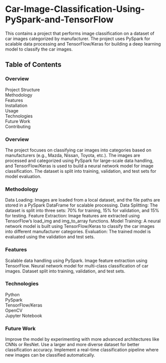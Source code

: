 # Car-Image-Classification-Using-PySpark-and-TensorFlow
This contains a project that performs image classification on a dataset of car images categorized by manufacturer. The project uses PySpark for scalable data processing and TensorFlow/Keras for building a deep learning model to classify the car images.

## Table of Contents <br/>

### Overview<br/>
Project Structure<br/>
Methodology<br/>
Features<br/>
Installation<br/>
Usage<br/>
Technologies<br/>
Future Work<br/>
Contributing<br/>

### Overview<br/>
The project focuses on classifying car images into categories based on manufacturers (e.g., Mazda, Nissan, Toyota, etc.). The images are processed and categorized using PySpark for large-scale data handling, and TensorFlow/Keras is used to build a neural network model for image classification. The dataset is split into training, validation, and test sets for model evaluation.

### Methodology<br/>
Data Loading: Images are loaded from a local dataset, and the file paths are stored in a PySpark DataFrame for scalable processing.
Data Splitting: The dataset is split into three sets: 70% for training, 15% for validation, and 15% for testing.
Feature Extraction: Image features are extracted using TensorFlow’s load_img and img_to_array functions.
Model Training: A neural network model is built using TensorFlow/Keras to classify the car images into different manufacturer categories.
Evaluation: The trained model is evaluated using the validation and test sets.

### Features<br/>
Scalable data handling using PySpark.
Image feature extraction using TensorFlow.
Neural network model for multi-class classification of car images.
Dataset split into training, validation, and test sets.

### Technologies<br/>
Python<br/>
PySpark<br/>
TensorFlow/Keras<br/>
OpenCV<br/>
Jupyter Notebook<br/>

### Future Work<br/>
Improve the model by experimenting with more advanced architectures like CNNs or ResNet.
Use a larger and more diverse dataset for better classification accuracy.
Implement a real-time classification pipeline where new images can be classified automatically.
